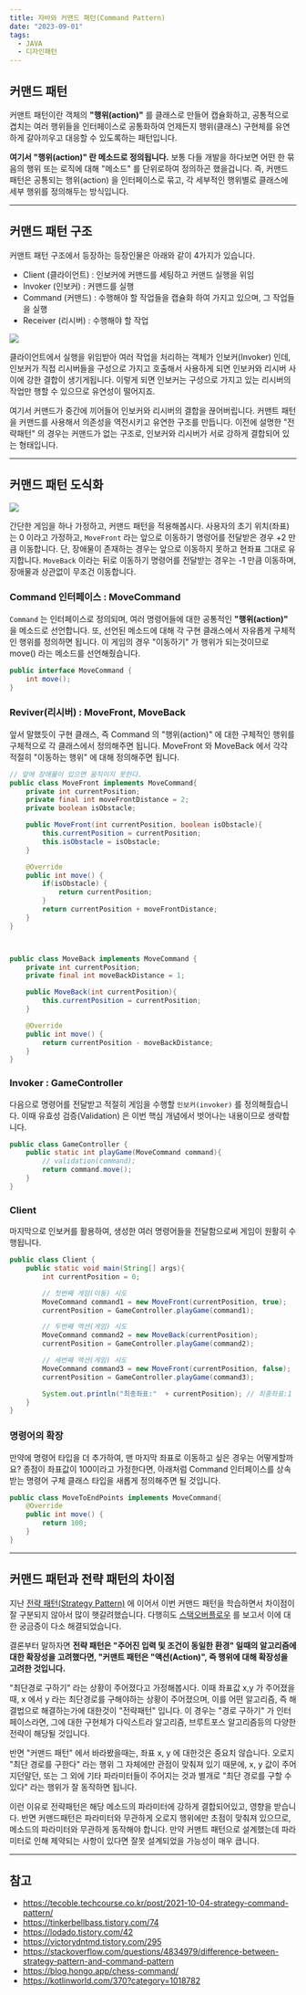 ```yaml
---
title: 자바와 커맨드 패턴(Command Pattern)
date: "2023-09-01"
tags:
  - JAVA
  - 디자인패턴
---
```


## 커맨드 패턴

커맨트 패턴이란 객체의 **"행위(action)"** 를 클래스로 만들어 캡슐화하고, 공통적으로 겹치는 여러 행위들을 인터페이스로 공통화하여 언제든지 행위(클래스) 구현체를 유연하게 갈아끼우고 대응할 수 있도록하는 패턴입니다.

**여기서 "행위(action)" 란 메소드로 정의됩니다.** 보통 다들 개발을 하다보면 어떤 한 묶음의 행위 또는 로직에 대해 "메소드" 를 단위로하여 정의하곤 했을겁니다. 즉, 커맨드 패턴은 공통되는 행위(action) 을 인터페이스로 묶고, 각 세부적인 행위별로 클래스에 세부 행위를 정의해두는 방식입니다.

---

## 커맨드 패턴 구조

커맨트 패턴 구조에서 등장하는 등장인물은 아래와 같이 4가지가 있습니다.

- Client (클라이언트) : 인보커에 커맨드를 세팅하고 커맨드 실행을 위임
- Invoker (인보커) : 커맨드를 실행
- Command (커맨드) : 수행해야 할 작업들을 캡슐화 하여 가지고 있으며, 그 작업들을 실행
- Receiver (리시버) : 수행해야 할 작업

![](https://velog.velcdn.com/images/msung99/post/25acc32b-556b-4a9b-993f-33307dac9591/image.png)

클라이언트에서 실행을 위임받아 여러 작업을 처리하는 객체가 인보커(Invoker) 인데, 인보커가 직접 리시버들을 구성으로 가지고 호출해서 사용하게 되면 인보커와 리시버 사이에 강한 결합이 생기게됩니다. 이렇게 되면 인보커는 구성으로 가지고 있는 리시버의 작업만 행할 수 있으므로 유연성이 떨어지죠.

여기서 커맨드가 중간에 끼어들어 인보커와 리시버의 결합을 끊어버립니다. 커맨트 패턴을 커맨드를 사용해서 의존성을 역전시키고 유연한 구조를 만듭니다. 이전에 설명한 "전략패턴" 의 경우는 커맨드가 없는 구조로, 인보커와 리시버가 서로 강하게 결합되어 있는 형태입니다.

---

## 커맨드 패턴 도식화

![](https://velog.velcdn.com/images/msung99/post/62bdb6e8-3607-4329-9cf8-c6407027ea15/image.png)

간단한 게임을 하나 가정하고, 커맨드 패턴을 적용해봅시다. 사용자의 초기 위치(좌표)는 0 이라고 가정하고, `MoveFront` 라는 앞으로 이동하기 명령어를 전달받은 경우 +2 만큼 이동합니다. 단, 장애물이 존재하는 경우는 앞으로 이동하지 못하고 현좌표 그대로 유지합니다. `MoveBack` 이라는 뒤로 이동하기 명령어를 전달받는 경우는 -1 만큼 이동하며, 장애물과 상관없이 무조건 이동합니다.

### Command 인터페이스 : MoveCommand

`Command` 는 인터페이스로 정의되며, 여러 명령어들에 대한 공통적인 **"행위(action)"** 을 메소드로 선언합니다. 또, 선언된 메소드에 대해 각 구현 클래스에서 자유롭게 구체적인 행위를 정의하면 됩니다. 이 게임의 경우 "이동하기" 가 행위가 되는것이므로 move() 라는 메소드를 선언해줬습니다.

```java
public interface MoveCommand {
    int move();
}
```

### Reviver(리시버) : MoveFront, MoveBack

앞서 말했듯이 구현 클래스, 즉 Command 의 "행위(action)" 에 대한 구체적인 행위를 구체적으로 각 클래스에서 정의해주면 됩니다. MoveFront 와 MoveBack 에서 각각 적절히 "이동하는 행위" 에 대해 정의해주면 됩니다.

```java
// 앞에 장애물이 있으면 움직이지 못한다.
public class MoveFront implements MoveCommand{
    private int currentPosition;
    private final int moveFrontDistance = 2;
    private boolean isObstacle;

    public MoveFront(int currentPosition, boolean isObstacle){
        this.currentPosition = currentPosition;
        this.isObstacle = isObstacle;
    }

    @Override
    public int move() {
        if(isObstacle) {
            return currentPosition;
        }
        return currentPosition + moveFrontDistance;
    }
}



public class MoveBack implements MoveCommand {
    private int currentPosition;
    private final int moveBackDistance = 1;

    public MoveBack(int currentPosition){
        this.currentPosition = currentPosition;
    }

    @Override
    public int move() {
        return currentPosition - moveBackDistance;
    }
}
```

### Invoker : GameController

다음으로 명령어를 전달받고 적절히 게임을 수행할 `인보커(invoker)` 를 정의해줬습니다. 이때 유효성 검증(Validation) 은 이번 핵심 개념에서 벗어나는 내용이므로 생략합니다.

```java
public class GameController {
    public static int playGame(MoveCommand command){
        // validation(command);
        return command.move();
    }
}
```

### Client

마지막으로 인보커를 활용하여, 생성한 여러 명령어들을 전달함으로써 게임이 원활히 수행됩니다.

```java
public class Client {
    public static void main(String[] args){
        int currentPosition = 0;

        // 첫번째 게임(이동) 시도
        MoveCommand command1 = new MoveFront(currentPosition, true);
        currentPosition = GameController.playGame(command1);

        // 두번째 액션(게임) 시도
        MoveCommand command2 = new MoveBack(currentPosition);
        currentPosition = GameController.playGame(command2);

        // 세번째 액션(게임) 시도
        MoveCommand command3 = new MoveFront(currentPosition, false);
        currentPosition = GameController.playGame(command3);

        System.out.println("최종좌표:"  + currentPosition); // 최종좌표:1
    }
}
```

### 명령어의 확장

만약에 명령어 타입을 더 추가하여, 맨 마지막 좌표로 이동하고 싶은 경우는 어떻게할까요? 종점이 좌표값이 100이라고 가정한다면, 아래처럼 Command 인터페이스를 상속받는 명령어 구체 클래스 타입을 새롭게 정의해주면 될 것입니다.

```java
public class MoveToEndPoints implements MoveCommand{
    @Override
    public int move() {
        return 100;
    }
}
```

---

## 커맨드 패턴과 전략 패턴의 차이점

지난 [전략 패턴(Strategy Pattern)](https://velog.io/@msung99/%EC%A0%84%EB%9E%B5-%ED%8C%A8%ED%84%B4Strategy-Pattern-%EC%9C%BC%EB%A1%9C-%EC%BD%94%EB%93%9C%EC%9D%98-%ED%99%95%EC%9E%A5%EC%84%B1%EC%9D%84-%EA%B3%A0%EB%A0%A4%ED%95%B4%EB%B3%B4%EC%9E%90) 에 이어서 이번 커맨드 패턴을 학습하면서 차이점이 잘 구분되지 않아서 많이 햇갈려했습니다. 다행히도 [스택오버플로우](https://stackoverflow.com/questions/4834979/difference-between-strategy-pattern-and-command-pattern) 를 보고서 이에 대한 궁금증이 다소 해결되었습니다.

결론부터 말하자면 **전략 패턴은 "주어진 입력 및 조건이 동일한 환경" 일때의 알고리즘에 대한 확장성을 고려했다면, "커맨트 패턴은 "액션(Action)", 즉 행위에 대해 확장성을 고려한 것입니다.**

"최단경로 구하기" 라는 상황이 주어졌다고 가정해봅시다. 이때 좌표값 x,y 가 주어졌을때, x 에서 y 라는 최단경로를 구해야하는 상황이 주어졌으며, 이를 어떤 알고리즘, 즉 해결법으로 해결하는가에 대한것이 "전략패턴" 입니다. 이 경우는 "경로 구하기" 가 인터페이스라면, 그에 대한 구현체가 다익스트라 알고리즘, 브루트포스 알고리즘등의 다양한 전략이 해당될 것입니다.

반면 "커맨드 패턴" 에서 바라봤을때는, 좌표 x, y 에 대한것은 중요치 않습니다. 오로지 "최단 경로를 구한다" 라는 행위 그 자체에만 관점이 맞춰져 있기 때문에, x, y 값이 주어지던말던, 또는 그 외에 기타 파라미터들이 주어지는 것과 별개로 "최단 경로를 구할 수 있다" 라는 행위가 잘 동작하면 됩니다.

이런 이유로 전략패턴은 해당 메소드의 파라미터에 강하게 결합되어있고, 영향을 받습니다. 반면 커맨드패턴은 파라미터와 무관하게 오로지 행위에만 초점이 맞춰져 있으므로, 메소드의 파라미터와 무관하게 동작해야 합니다. 만약 커맨트 패턴으로 설계했는데 파라미터로 인해 제약되는 사항이 있다면 잘못 설계되었을 가능성이 매우 큽니다.

---

## 참고

- https://tecoble.techcourse.co.kr/post/2021-10-04-strategy-command-pattern/
- https://tinkerbellbass.tistory.com/74
- https://lodado.tistory.com/42
- https://victorydntmd.tistory.com/295
- https://stackoverflow.com/questions/4834979/difference-between-strategy-pattern-and-command-pattern
- https://blog.hongo.app/chess-command/
- https://kotlinworld.com/370?category=1018782
